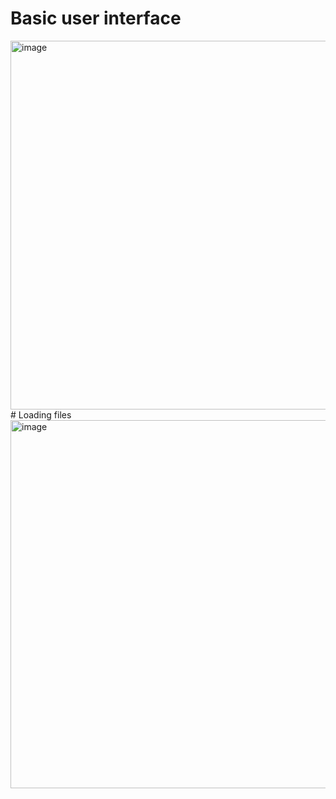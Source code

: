 # Basic user interface
<img width="590" alt="image" src="https://github.com/gandmatthew/Drawing-on-Windows/assets/89164395/e5386750-d8c3-4029-b752-08714eaf516c">
# Loading files
<img width="589" alt="image" src="https://github.com/gandmatthew/Drawing-on-Windows/assets/89164395/2377cbe9-41a0-4205-a142-fe727ad88f8e">
